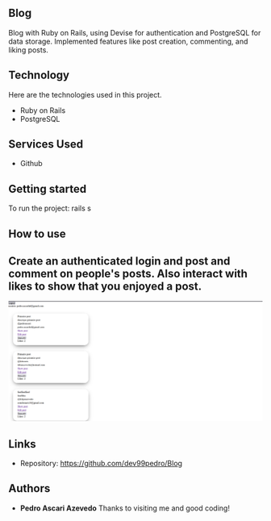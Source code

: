 ## Blog
Blog with Ruby on Rails, using Devise for authentication and PostgreSQL for data storage. Implemented features like post creation, commenting, and liking posts.


## Technology 

Here are the technologies used in this project.

* Ruby on Rails
* PostgreSQL
  

## Services Used

* Github

## Getting started

To run the project:
rails s

## How to use

## Create an authenticated login and post and comment on people's posts. Also interact with likes to show that you enjoyed a post.

![Initial image](https://github.com/dev99pedro/Blog/blob/main/app/assets/images/img.png)


## Links
  - Repository: https://github.com/dev99pedro/Blog
  ## Authors

  * **Pedro Ascari Azevedo** 
  Thanks to visiting me and good coding!
